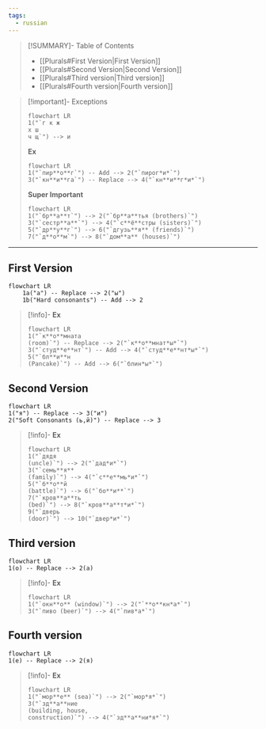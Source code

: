 ```yaml
---
tags:
  - russian
---
```

>[!SUMMARY]- Table of Contents
>   - [[Plurals#First Version|First Version]]
>   - [[Plurals#Second Version|Second Version]]
>   - [[Plurals#Third version|Third version]]
>   - [[Plurals#Fourth version|Fourth version]]

>[!important]- Exceptions
>``` mermaid
>flowchart LR
>1("`г к ж
>х ш
>ч щ`") --> и
>```
>**Ex**
>```mermaid
>flowchart LR
>1("`пир**о**г`") -- Add --> 2("`пирог*и*`")
>3("`кн**и**га`") -- Replace --> 4("`кн**и**г*и*`")
>
>```
>**Super Important**
>
>```mermaid
>flowchart LR
>1("`бр**а**т`") --> 2("`бр**а**тья (brothers)`")
>3("`сестр**а**`") --> 4("`с**ё**стры (sisters)`")
>5("`др**у**г`") --> 6("`дгузь**я** (friends)`")
>7("`д**о**м`") --> 8("`дом**а** (houses)`")
>```

---
## First Version
```mermaid
flowchart LR
    1a("a") -- Replace --> 2("ы") 
    1b("Hard consonants") -- Add --> 2
```

>[!info]- **Ex**
>```mermaid
>flowchart LR
>1("`к**о**мната
>(room)`") -- Replace --> 2("`к**о**мнат*ы*`")
>3("`студ**е**нт`") -- Add --> 4("`студ**е**нт*ы*`")
>5("`бл**и**н
>(Pancake)`") -- Add --> 6("`блин*ы*`")
>```

## Second Version
```mermaid
flowchart LR
1("я") -- Replace --> 3("и")
2("Soft Consonants (ь,й)") -- Replace --> 3
```

>[!info]- **Ex**
>```mermaid
>flowchart LR
>1("`дядя
>(uncle)`") --> 2("`дад*и*`")
>3("`семь**я**
>(family)`") --> 4("`с**е**мь*и*`")
>5("`б**о**й
>(battle)`") --> 6("`бо**и**`")
>7("`кров**а**ть
>(bed)`") --> 8("`кров**а**т*и*`")
>9("`дверь
>(door)`") --> 10("`двер*и*`")
>```

## Third version

```mermaid
flowchart LR
1(о) -- Replace --> 2(а)
```

>[!info]- **Ex**
>```mermaid
>flowchart LR
>1("`окн**о** (window)`") --> 2("`**о**кн*а*`")
>3("`пиво (beer)`") --> 4("`пив*а*`")
>```

## Fourth version
```mermaid
flowchart LR
1(е) -- Replace --> 2(я)
```

>[!info]- **Ex**
>```mermaid
>flowchart LR
>1("`мор**е** (sea)`") --> 2("`мор*я*`")
>3("`зд**а**ние 
>(building, house, 
>construction)`") --> 4("`зд**а**ни*я*`")
>```

